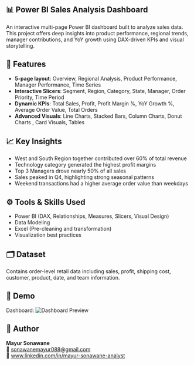 ## 📊 Power BI Sales Analysis Dashboard 

An interactive multi-page Power BI dashboard built to analyze sales data. This project offers deep insights into product performance, regional trends, manager contributions, and YoY growth using DAX-driven KPIs and visual storytelling.

## 🚀 Features
- **5-page layout**: Overview, Regional Analysis, Product Performance, Manager Performance, Time Series
- **Interactive Slicers**: Segment, Region, Category, State, Manager, Order Priority, Time Period
- **Dynamic KPIs**: Total Sales, Profit, Profit Margin %, YoY Growth %, Average Order Value, Total Orders
- **Advanced Visuals**: Line Charts, Stacked Bars, Column Charts, Donut Charts , Card Visuals,  Tables

## 📈 Key Insights
- West and South Region together contributed over 60% of total revenue
- Technology category generated the highest profit margins
- Top 3 Managers drove nearly 50% of all sales
- Sales peaked in Q4, highlighting strong seasonal patterns
- Weekend transactions had a higher average order value than weekdays

## ⚙️ Tools & Skills Used
- Power BI (DAX, Relationships, Measures, Slicers, Visual Design)
- Data Modeling
- Excel (Pre-cleaning and transformation)
- Visualization best practices

## 🗂️ Dataset
Contains order-level retail data including sales, profit, shipping cost, customer, product, date, and team information.

## 📎 Demo
Dashboard: ![Dashboard Preview](https://github.com/sonawanemayur088/Projects/blob/main/Sales%20Analysis%20Dashboard_overview.png)


## 👤 Author
**Mayur Sonawane**  
📧 sonawanemayur088@gmail.com  
🔗 www.linkedin.com/in/mayur-sonawane-analyst  
